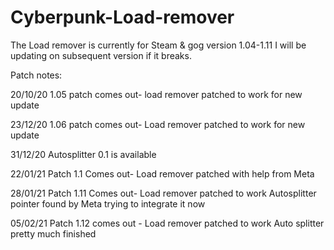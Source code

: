 # Cyberpunk-Load-remover

The Load remover is currently for Steam & gog version 1.04-1.11
I will be updating on subsequent version if it breaks.

Patch notes:

20/10/20
1.05 patch comes out- load remover patched to work for new update

23/12/20
1.06 patch comes out- Load remover patched to work for new update

31/12/20
Autosplitter 0.1 is available


22/01/21
Patch 1.1 Comes out- Load remover patched with help from Meta 

28/01/21
Patch 1.11 Comes out- Load remover patched to work
Autosplitter pointer found by Meta trying to integrate it now

05/02/21
Patch 1.12 comes out - Load remover patched to work
Auto splitter pretty much finished

